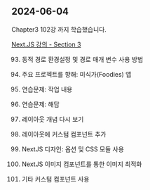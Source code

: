## 2024-06-04

Chapter3 102강 까지 학습했습니다. 

[Next.JS 강의 - Section 3](https://inblog.ai/luke/nextjs-section-3--21391?traffic_type=internal)

93. 동적 경로 환경설정 및 경로 매개 변수 사용 방법

94. 주요 프로젝트를 향해: 미식가(Foodies) 앱

95. 연습문제: 작업 내용

96. 연습문제: 해답

97. 레이아웃 개념 다시 보기

98. 레이아웃에 커스텀 컴포넌트 추가

99. NextJS 디자인: 옵션 및 CSS 모듈 사용

100. NextJS 이미지 컴포넌트를 통한 이미지 최적화

101. 기타 커스텀 컴포넌트 사용
